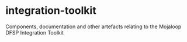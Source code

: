 # integration-toolkit
Components, documentation and other artefacts relating to the Mojaloop DFSP Integration Toolkit
